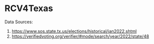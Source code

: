 # RCV4Texas


Data Sources:
1. https://www.sos.state.tx.us/elections/historical/jan2022.shtml
2. https://verifiedvoting.org/verifier/#mode/search/year/2022/state/48
